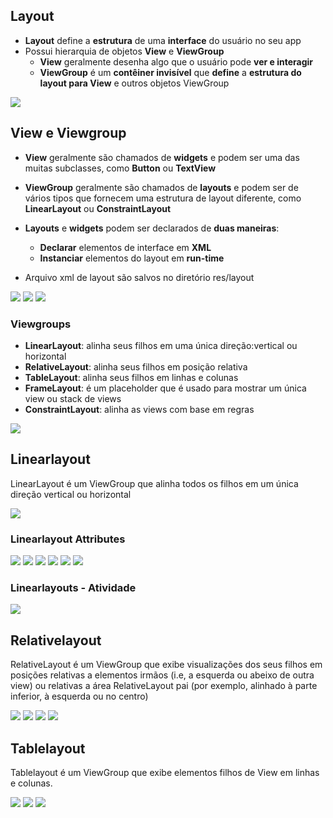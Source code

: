 ## Layout

- **Layout** define a **estrutura** de uma **interface** do usuário no seu app
- Possui hierarquia de objetos **View** e **ViewGroup**
  - **View** geralmente desenha algo que o usuário pode **ver e interagir**
  - **ViewGroup** é um **contêiner invisível** que **define** a **estrutura do layout para View** e outros objetos ViewGroup

<img src=".assets/35.jpg">
 
## View e Viewgroup

- **View** geralmente são chamados de **widgets** e podem ser uma das muitas subclasses, como **Button** ou **TextView**

- **ViewGroup** geralmente são chamados de **layouts** e podem ser de vários tipos que fornecem uma estrutura de layout diferente, como **LinearLayout** ou **ConstraintLayout**

- **Layouts** e **widgets** podem ser declarados de **duas maneiras**:
  - **Declarar** elementos de interface em **XML**
  - **Instanciar** elementos do layout em **run-time**
 
- Arquivo xml de layout são salvos no diretório res/layout

<img src=".assets/36.jpg">

<img src=".assets/37.jpg">

<img src=".assets/38.jpg">

### Viewgroups

- **LinearLayout**: alinha seus filhos em uma única direção:vertical ou horizontal
- **RelativeLayout**: alinha seus filhos em posição relativa
- **TableLayout**: alinha seus filhos em linhas e colunas
- **FrameLayout**: é um placeholder que é usado para mostrar um única view ou stack de views
- **ConstraintLayout**: alinha as views com base em regras

<img src=".assets/39.jpg">

## Linearlayout

LinearLayout é um ViewGroup que alinha todos os filhos em um única direção vertical ou horizontal

<img src=".assets/40.jpg">

### Linearlayout Attributes

<img src=".assets/41.jpg">

<img src=".assets/42.jpg">

<img src=".assets/43.jpg">

<img src=".assets/44.jpg">

<img src=".assets/45.jpg">

<img src=".assets/46.jpg">

### Linearlayouts - Atividade

<img src=".assets/47.jpg">

## Relativelayout

RelativeLayout é um ViewGroup que exibe visualizações dos seus filhos em posições relativas a elementos irmãos (i.e, a esquerda ou abeixo de outra view) ou relativas a área RelativeLayout pai (por exemplo, alinhado à parte inferior, à esquerda ou no centro)

<img src=".assets/48.jpg">

<img src=".assets/49.jpg">

<img src=".assets/50.jpg">

<img src=".assets/51.jpg">

## Tablelayout

Tablelayout é um ViewGroup que exibe elementos filhos de View em linhas e colunas.

<img src=".assets/52.jpg">

<img src=".assets/53.jpg">

<img src=".assets/54.jpg">
